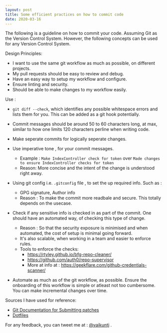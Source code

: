 ```yaml
---
layout: post
title: Some efficient practices on how to commit code
date: 2020-03-16
---
```


The following is a guideline on how to commit your code.
Assuming Git as the Version Control System. However, the following concepts can be used for any Version Control System.

Design Principles:

- I want to use the same git workflow as much as possible, on different projects.
- My pull requests should be easy to review and debug.
- Have an easy way to setup my workflow and configure.
- Ensure linting and security.
- Should be able to make changes to my workflow easily.

Use :
-  ` git diff --check `, which identifies any possible whitespace errors and lists them for you. This can be added as a 
git hook potentially.

-  Commit messages should be around 50 to 60 characters long, at max, similar to how one limits 120 characters perline 
when writing code.

- Make seperate commits for logically seperate changes.

- Use imperative tone , for your commit messages.
    - Example : `Make IndexController check for token` over `Made changes to ensure IndexController checks for token`
    - Reason: More concise  and the intent of the change is understood right away.

- Using git config i.e. `.gitconfig` file , to set the up required info. Such as :
    - GPG signature, Author info
    - Reason : To make the commit more readbale and secure. This totally depends on the usecase.

- Check if any sensitive info is checked in as part of the commit. One should have an automated way, of checking this type of change.
    - Reason :  So that the security exposure is minimised and when automated, the cost of setup is minimal going forward.
    - It's also scalable, when working in a team and easier to enforce rules.
    - Tools to enforce the checks: 
        - https://rtyley.github.io/bfg-repo-cleaner/
        - https://github.com/auth0/repo-supervisor
        - More at info at : https://geekflare.com/github-credentials-scanner/

- Automate as much as of the git workflow, as possible. Ensure the onboarding of this workflow is simple or atleast not too cumbersome.
 You can make incremental changes over time.

Sources I have used for reference: 

- [Git Documentation for Submitting patches](https://git.kernel.org/pub/scm/git/git.git/tree/Documentation/SubmittingPatches?id=HEAD#n133)
- [Dotfiles](https://dotfiles.github.io)


For any feedback, you can tweet me at :  [@vaikuntj](https://twitter.com/vaikuntj) .